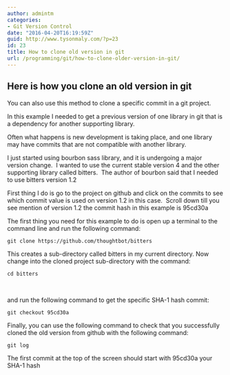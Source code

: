 ```yaml
---
author: admintm
categories:
- Git Version Control
date: "2016-04-20T16:19:59Z"
guid: http://www.tysonmaly.com/?p=23
id: 23
title: How to clone old version in git
url: /programming/git/how-to-clone-older-version-in-git/
---
```


## Here is how you clone an old version in git

You can also use this method to clone a specific commit in a git project.

In this example I needed to get a previous version of one library in git that is a dependency for another supporting library.

Often what happens is new development is taking place, and one library may have commits that are not compatible with another library.

I just started using bourbon sass library, and it is undergoing a major version change.  I wanted to use the current stable version 4 and the other supporting library called bitters.  The author of bourbon said that I needed to use bitters version 1.2

First thing I do is go to the project on github and click on the commits to see which commit value is used on version 1.2 in this case.  Scroll down till you see mention of version 1.2 the commit hash in this example is 95cd30a

The first thing you need for this example to do is open up a terminal to the command line and run the following command:

    git clone https://github.com/thoughtbot/bitters 

This creates a sub-directory called bitters in my current directory. Now change into the cloned project sub-directory with the command:

    cd bitters

&nbsp;

and run the following command to get the specific SHA-1 hash commit:

    git checkout 95cd30a
    

Finally, you can use the following command to check that you successfully cloned the old version from github with the following command:

    git log

The first commit at the top of the screen should start with 95cd30a your SHA-1 hash